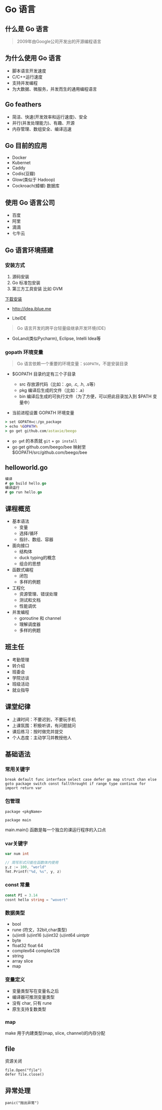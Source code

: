 # Go 语言

## 什么是 Go 语言

> 2009年由Google公司开发出的开源编程语言

## 为什么使用 Go 语言

- 脚本语言开发速度
- C/C++运行速度
- 支持并发编程
- 为大数据、微服务，并发而生的通用编程语言

## Go feathers

- 简洁、快速(开发效率和运行速度)、安全
- 并行(并发处理能力)、有趣、开源
- 内存管理、数组安全、编译迅速

## Go 目前的应用

- Docker
- Kubernet
- Caddy
- Codis(豆瓣)
- Glow(类似于 Hadoop)
- Cockroach(蟑螂) 数据库

## 使用 Go 语言公司

- 百度
- 阿里
- 滴滴
- 七牛云

## Go 语言环境搭建

### 安装方式

1. 源码安装
2. Go 标准包安装
3. 第三方工具安装 比如 GVM

[下载安装](https://studygolang.com/dl)

- http://idea.iblue.me

- LiteIDE
> Go 语言开发的跨平台轻量级继承开发环境(IDE)

- GoLand(类似Pycharm), Eclipse, Intelli Idea等

### gopath 环境变量

> Go 语言依赖一个重要的环境变量：`$GOPATH`，不是安装目录

- $GOPATH 目录约定有三个子目录
  - src 存放源代码（比如：.go, .c, .h, .s等）
  - pkg 编译后生成的文件（比如：.a）
  - bin 编译后生成的可执行文件（为了方便，可以把此目录加入到 $PATH 变量中）

- 当前进程设置 GOPATH 环境变量

``` cmd
> set GOPATH=c:/go_package
> echo %GOPATH%
> go get github.com/astaxie/beego
```

- `go ge`t 的本质就 `git` + `go install`
- go get github.com/beego/bee 映射至 $GOPATH/src/github.com/beego/bee

## helloworld.go

``` go
编译
# go build hello.go
编译运行
# go run hello.go
```

## 课程概览

- 基本语法
  - 变量
  - 选择/循环
  - 指针、数组、容器
- 面向接口
  - 结构体
  - duck typing的概念
  - 组合的思想
- 函数式编程
  - 闭包
  - 多样的例题
- 工程化
  - 资源管理、错误处理
  - 测试和文档
  - 性能调优
- 并发编程
  - goroutine 和 channel
  - 理解调度器
  - 多样的例题

## 班主任

- 考勤管理
- 转介绍
- 班委会
- 学院访谈
- 班级活动
- 就业指导

## 课堂纪律

- 上课时间：不要迟到，不要玩手机
- 上课氛围：积极听讲，有问题就问
- 课后练习：按时做完并提交
- 个人态度：主动学习并教授他人

## 基础语法

### 常用关键字

`break default func interface select case defer go map struct chan else goto package switch const fallthrought if range type continue for import return var`

### 包管理

`package <pkgName>`

`package main`

main.main() 函数是每一个独立的课运行程序的入口点

### var关键字

``` go
var num int

// 简写形式只能在函数体内使用
y,z := 100, "world"
fmt.Printf("%d, %s", y, z)
```

### const 常量

``` go
const PI = 3.14
cosnt hello string = "wovert"
```

### 数据类型

- bool
- rune (符文，32bit,char类型)
- (u)int8 (u)int16 (u)int32 (u)int64 uintptr
- byte
- float32 float 64
- complex64 complex128
- string
- array slice
- map

### 变量定义

- 变量类型写在变量名之后
- 编译器可推测变量类型
- 没有 char, 只有 rune
- 原生支持复数类型

### map

make 用于内建类型(map, slice, channel)的内存分配

## file

资源关闭
```cgo
file.Open("file")
defer file.close()
```


## 异常处理

`panic("抛出异常")`

